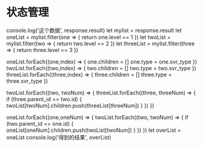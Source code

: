# 状态管理

console.log('这个数据', response.result)
let mylist = response.result
let oneList = mylist.filter(one => {
  return one.level == 1
})
let twoList = mylist.filter(two => {
  return two.level == 2
})
let threeList = mylist.filter(three => {
  return three.level == 3
})

oneList.forEach((one,index) => {
  one.children = []
  one.type = one.svr_type
})
twoList.forEach((two,index) => {
  two.children = []
  two.type = two.svr_type
})
threeList.forEach((three,index) => {
  three.children = []
  three.type = three.svr_type
})

twoList.forEach((two, twoNum) => {
  threeList.forEach((three, threeNum) => {
    if (three.parent_id == two.id) {
      twoList[twoNum].children.push(threeList[threeNum])
    }
  })
})

oneList.forEach((one,oneNum) => {
  twoList.forEach((two, twoNum) => {
    if (two.parent_id == one.id) {
      oneList[oneNum].children.push(twoList[twoNum])
    }
  })
})
let overList = oneList
console.log('得到的结果', overList)
